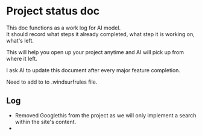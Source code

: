 # Project status doc
  
This doc functions as a work log for AI model.  
It should record what steps it already completed, what step it is working on, what's left.  
  
This will help you open up your project anytime and AI will pick up from where it left.  
  
I ask AI to update this document after every major feature completion. 

Need to add to to .windsurfrules file. 

## Log

- Removed Googlethis from the project as we will only implement a search within the site's content.
- 